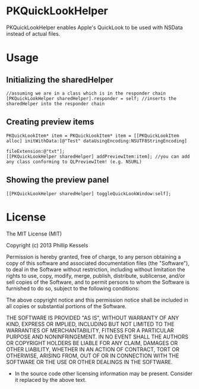PKQuickLookHelper
=================

PKQuickLookHelper enables Apple's QuickLook to be used with NSData instead of actual files.

Usage
====

Initializing the sharedHelper
----

    //assuming we are in a class which is in the responder chain
    [PKQuickLookHelper sharedHelper].responder = self; //inserts the sharedHelper into the responder chain



Creating preview items
----

    PKQuickLookItem* item = PKQuickLookItem* item = [[PKQuickLookItem alloc] initWithData:[@"Test" dataUsingEncoding:NSUTF8StringEncoding] 
                                                                            fileExtension:@"txt"];
    [[PKQuickLookHelper sharedHelper] addPreviewItem:item]; //you can add any class conforming to QLPreviewItem! (e.g. NSURL)



Showing the preview panel
----

    [[PKQuickLookHelper sharedHelper] toggleQuickLookWindow:self];

License
====

The MIT License (MIT)

Copyright (c) 2013 Phillip Kessels

Permission is hereby granted, free of charge, to any person obtaining a copy
of this software and associated documentation files (the "Software"), to deal
in the Software without restriction, including without limitation the rights
to use, copy, modify, merge, publish, distribute, sublicense, and/or sell
copies of the Software, and to permit persons to whom the Software is
furnished to do so, subject to the following conditions:

The above copyright notice and this permission notice shall be included in
all copies or substantial portions of the Software.

THE SOFTWARE IS PROVIDED "AS IS", WITHOUT WARRANTY OF ANY KIND, EXPRESS OR
IMPLIED, INCLUDING BUT NOT LIMITED TO THE WARRANTIES OF MERCHANTABILITY,
FITNESS FOR A PARTICULAR PURPOSE AND NONINFRINGEMENT. IN NO EVENT SHALL THE
AUTHORS OR COPYRIGHT HOLDERS BE LIABLE FOR ANY CLAIM, DAMAGES OR OTHER
LIABILITY, WHETHER IN AN ACTION OF CONTRACT, TORT OR OTHERWISE, ARISING FROM,
OUT OF OR IN CONNECTION WITH THE SOFTWARE OR THE USE OR OTHER DEALINGS IN
THE SOFTWARE.

* In the source code other licensing information may be present. Consider it replaced 
by the above text.
